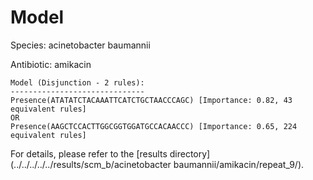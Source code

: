 
# Model

Species: acinetobacter baumannii

Antibiotic: amikacin

```
Model (Disjunction - 2 rules):
------------------------------
Presence(ATATATCTACAAATTCATCTGCTAACCCAGC) [Importance: 0.82, 43 equivalent rules]
OR
Presence(AAGCTCCACTTGGCGGTGGATGCCACAACCC) [Importance: 0.65, 224 equivalent rules]

```

For details, please refer to the [results directory](../../../../../results/scm_b/acinetobacter baumannii/amikacin/repeat_9/).

